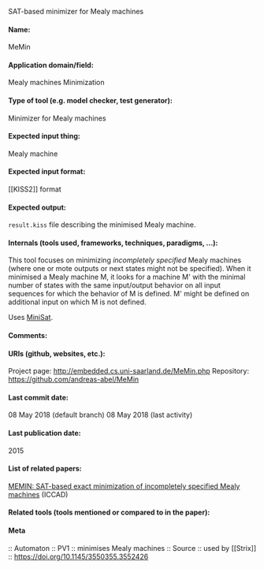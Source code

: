 SAT-based minimizer for Mealy machines

#### Name:
MeMin

#### Application domain/field:
Mealy machines
Minimization

#### Type of tool (e.g. model checker, test generator):
Minimizer for Mealy machines

#### Expected input thing:
Mealy machine

#### Expected input format:
[[KISS2]] format

#### Expected output:
`result.kiss` file describing the minimised Mealy machine.

#### Internals (tools used, frameworks, techniques, paradigms, ...):
This tool focuses on minimizing *incompletely specified* Mealy machines (where one or mote outputs or next states might not be specified). 
When it minimised a Mealy machine M, it looks for a machine M' with the minimal number of states with the same input/output behavior on all input sequences for which the behavior of M is defined. M' might be defined on additional input on which M is not defined.

Uses [MiniSat](Solvers/SAT/MiniSat.md).

#### Comments:


#### URIs (github, websites, etc.):
Project page: http://embedded.cs.uni-saarland.de/MeMin.php
Repository: https://github.com/andreas-abel/MeMin

#### Last commit date:
08 May 2018 (default branch)
08 May 2018 (last activity)

#### Last publication date:
2015

#### List of related papers:
[MEMIN: SAT-based exact minimization of incompletely specified Mealy machines](https://doi.org/10.1109/ICCAD.2015.7372555) (ICCAD)

#### Related tools (tools mentioned or compared to in the paper):

#### Meta
:: Automaton
:: PV1 :: minimises Mealy machines
:: Source :: used by [[Strix]] :: https://doi.org/10.1145/3550355.3552426
